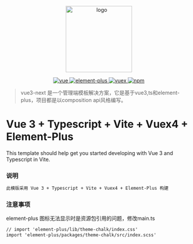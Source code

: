 <p align="center">
  <a href="https://github.com/779235394/vue3-next" target="_blank">
    <img width="180" src="https://github.com/rcyj-FED/vue3-composition-admin-docs/blob/main/docs/.vuepress/public/icons/android-chrome-192x192.png" alt="logo">
  </a>
</p>


<p align="center">
  <a href="https://github.com/vuejs/vue">
    <img src="https://img.shields.io/badge/vue-3.0-brightgreen.svg" alt="vue">
  </a>
  <a href="https://github.com/element-plus/element-plus">
    <img src="https://img.shields.io/badge/element--plus-1.x-blue" alt="element-plus">
  </a>
  <a href="https://github.com/vuejs/vuex">
    <img src="https://img.shields.io/badge/vuex-4.0-brightgreen" alt="vuex">
  </a>
   <a href="https://github.com/npm/npm">
    <img src="https://img.shields.io/badge/npm-6.1.8-blue" alt="npm">
   </a>
</p>


> vue3-next 是一个管理端模板解决方案，它是基于vue3,ts和element-plus，项目都是以composition api风格编写。


# Vue 3 + Typescript + Vite + Vuex4 + Element-Plus

This template should help get you started developing with Vue 3 and Typescript in Vite.

### 说明
```markdown
此模版采用 Vue 3 + Typescript + Vite + Vuex4 + Element-Plus 构建
```

### 注意事项
element-plus 图标无法显示时是资源包引用的问题，修改main.ts
```markdown
// import 'element-plus/lib/theme-chalk/index.css'
import 'element-plus/packages/theme-chalk/src/index.scss'
```


